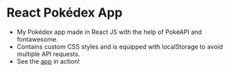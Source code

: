 
# React Pokédex App

* My Pokédex app made in React JS with the help of PokéAPI and fontawesome.
* Contains custom CSS styles and is equipped with localStorage to avoid multiple API requests.
* See the [app](https://pratiks-pokedex-app.netlify.app/) in action!
